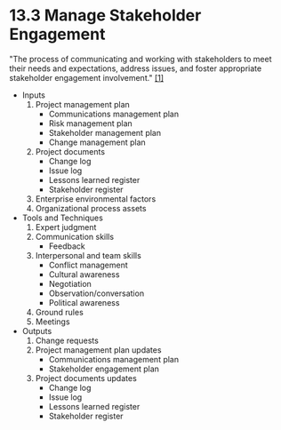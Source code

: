 # 13.3 Manage Stakeholder Engagement

"The process of communicating and working with stakeholders to meet their needs
and expectations, address issues, and foster appropriate stakeholder engagement
involvement." [[1]](../../home.md#references)

- Inputs
  1. Project management plan
     - Communications management plan
     - Risk management plan
     - Stakeholder management plan
     - Change management plan
  2. Project documents
     - Change log
     - Issue log
     - Lessons learned register
     - Stakeholder register
  3. Enterprise environmental factors
  4. Organizational process assets
- Tools and Techniques
  1. Expert judgment
  2. Communication skills
     - Feedback
  3. Interpersonal and team skills
     - Conflict management
     - Cultural awareness
     - Negotiation
     - Observation/conversation
     - Political awareness
  4. Ground rules
  5. Meetings
- Outputs
  1. Change requests
  2. Project management plan updates
     - Communications management plan
     - Stakeholder engagement plan
  3. Project documents updates
     - Change log
     - Issue log
     - Lessons learned register
     - Stakeholder register
